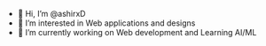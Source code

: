 - 👋 Hi, I’m @ashirxD
- 👀 I’m interested in Web applications and designs
- 🌱 I’m currently working on Web development and Learning AI/ML




<!---
ashirxD/ashirxD is a ✨ special ✨ repository because its `README.md` (this file) appears on your GitHub profile.
You can click the Preview link to take a look at your changes.
--->

